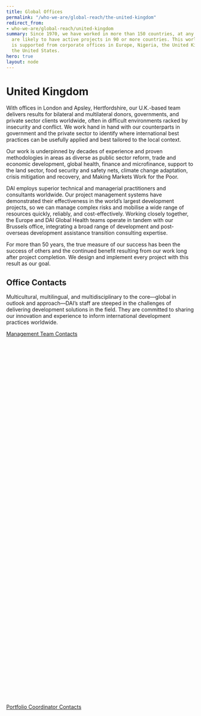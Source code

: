 ```yaml
---
title: Global Offices
permalink: "/who-we-are/global-reach/the-united-kingdom"
redirect_from:
- who-we-are/global-reach/united-kingdom
summary: Since 1970, we have worked in more than 150 countries, at any one time we
  are likely to have active projects in 90 or more countries. This worldwide portfolio
  is supported from corporate offices in Europe, Nigeria, the United Kingdom, and
  the United States.
hero: true
layout: node
---
```


# United Kingdom

With offices in London and Apsley, Hertfordshire, our U.K.-based team
delivers results for bilateral and multilateral donors, governments, and private
sector clients worldwide, often in difficult environments racked by insecurity and
conflict. We work hand in hand with our counterparts in government and the private
sector to identify where international best practices can be usefully applied and
best tailored to the local context.

Our work is underpinned by decades of experience and proven methodologies in areas as diverse as public sector reform, trade and economic development, global health, finance and microfinance, support to the land sector, food security and safety nets, climate change adaptation, crisis mitigation and recovery, and Making Markets Work for the Poor.

DAI employs superior technical and managerial practitioners and consultants worldwide. Our project management systems have demonstrated their effectiveness in the world’s largest development projects, so we can manage complex risks and mobilise a wide range of resources quickly, reliably, and cost-effectively. Working closely together, the Europe and DAI Global Health teams operate in tandem with our Brussels office, integrating a broad range of development and post-overseas development assistance transition consulting expertise.

For more than 50 years, the true measure of our success has been the success of others and the continued benefit resulting from our work long after project completion. We design and implement every project with this result as our goal.

## Office Contacts

Multicultural, multilingual, and multidisciplinary to the core—global in outlook and approach—DAI’s staff are steeped in the challenges of delivering development solutions in the field. They are committed to sharing our innovation and experience to inform international development practices worldwide.

<a href="/who-we-are/global-reach/united-kingdom/contacts/management" class="primary-block--button contacts-button">
Management Team Contacts <svg class="redirect" viewBox="0 0 36 70" preserveAspectRatio="xMinYMax meet"><use xlink:href="#redirect"></use></svg></a>
<a href="/who-we-are/global-reach/united-kingdom/contacts/portfolio-coordinators" class="primary-block--button contacts-button">Portfolio Coordinator Contacts <svg class="redirect" viewBox="0 0 36 70" preserveAspectRatio="xMinYMax meet"><use xlink:href="#redirect"></use></svg></a>
